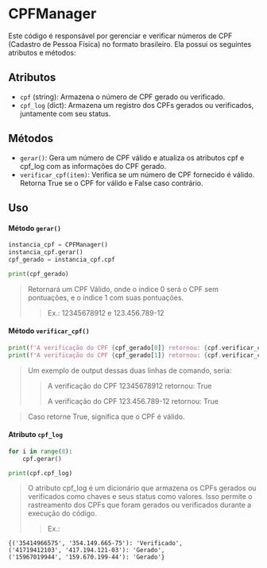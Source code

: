 # CPFManager
Este código é responsável por gerenciar e verificar números de CPF (Cadastro de Pessoa Física) no formato brasileiro. Ela possui os seguintes atributos e métodos:

## Atributos
- `cpf` (string): Armazena o número de CPF gerado ou verificado.
- `cpf_log` (dict): Armazena um registro dos CPFs gerados ou verificados, juntamente com seu status.
## Métodos
- `gerar()`: Gera um número de CPF válido e atualiza os atributos cpf e cpf_log com as informações do CPF gerado.
- `verificar_cpf(item)`: Verifica se um número de CPF fornecido é válido. Retorna True se o CPF for válido e False caso contrário.

## Uso
#### Método `gerar()`
``` python
instancia_cpf = CPFManager()
instancia_cpf.gerar()
cpf_gerado = instancia_cpf.cpf

print(cpf_gerado)
```
> Retornará um CPF Válido, onde o índice 0 será o CPF sem pontuações, e o índice 1 com suas pontuações.
>> Ex.: 12345678912 e 123.456.789-12

#### Método `verificar_cpf()`
```python
print(f'A verificação do CPF {cpf_gerado[0]} retornou: {cpf.verificar_cpf(cpf_gerado[0])}')
print(f'A verificação do CPF {cpf_gerado[1]} retornou: {cpf.verificar_cpf(cpf_gerado[1])}')
```
> Um exemplo de output dessas duas linhas de comando, seria:
>> A verificação do CPF 12345678912 retornou: True
>> 
>> A verificação do CPF 123.456.789-12 retornou: True

> Caso retorne True, significa que o CPF é válido.

#### Atributo `cpf_log`
``` python
for i in range(8):
    cpf.gerar()

print(cpf.cpf_log)
```
> O atributo cpf_log é um dicionário que armazena os CPFs gerados ou verificados como chaves e seus status como valores. Isso permite o rastreamento dos CPFs que foram gerados ou verificados durante a execução do código.
>> Ex.:
```
{('35414966575', '354.149.665-75'): 'Verificado',
('41719412103', '417.194.121-03'): 'Gerado',
('15967019944', '159.670.199-44'): 'Gerado'}
```
